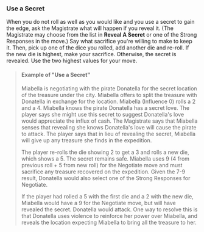 ### Use a Secret
When you do not roll as well as you would like and you use a secret to gain the edge, ask the Magistrate what will happen if you reveal it. (The Magistrate may choose from the list in **Reveal A Secret** or one of the Strong Responses in the move.) Say what sacrifice you're willing to make to keep it. Then, pick up one of the dice you rolled, add another die and re-roll. If the new die is highest, make your sacrifice. Otherwise, the secret is revealed. Use the two highest values for your move.

> #### Example of "Use a Secret"
> Miabella is negotiating with the pirate Donatella for the secret location of the treasure under the city. Miabella offers to split the treasure with Donatella in exchange for the location. Miabella (Influence 0) rolls a 2 and a 4. Miabella knows the pirate Donatella has a secret love. The player says she might use this secret to suggest Donatella's love would appreciate the influx of cash. The Magistrate says that Miabella senses that revealing she knows Donatella's love will cause the pirate to attack. The player says that in lieu of revealing the secret, Miabella will give up any treasure she finds in the expedition. 
> 
> The player re-rolls the die showing 2 to get a 3 and rolls a new die, which shows a 5. The secret remains safe. Miabella uses 9 (4 from previous roll + 5 from new roll) for the Negotiate move and must sacrifice any treasure recovered on the expedition. Given the 7-9 result, Donatella would also select one of the Strong Responses for Negotiate. 
> 
> If the player had rolled a 5 with the first die and a 2 with the new die, Miabella would have a 9 for the Negotiate move, but will have revealed the secret. Donatella would attack. One way to resolve this is that Donatella uses violence to reinforce her power over Miabella, and reveals the location expecting Miabella to bring all the treasure to her.